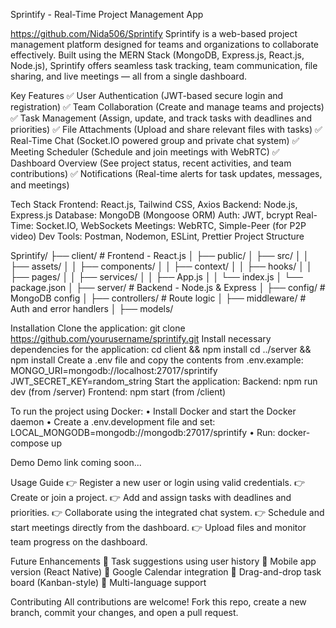 Sprintify - Real-Time Project Management App

https://github.com/Nida506/Sprintify
Sprintify is a web-based project management platform designed for teams and organizations to collaborate effectively. Built using the MERN Stack (MongoDB, Express.js, React.js, Node.js), Sprintify offers seamless task tracking, team communication, file sharing, and live meetings — all from a single dashboard.

Key Features
✅ User Authentication (JWT-based secure login and registration)
✅ Team Collaboration (Create and manage teams and projects)
✅ Task Management (Assign, update, and track tasks with deadlines and priorities)
✅ File Attachments (Upload and share relevant files with tasks)
✅ Real-Time Chat (Socket.IO powered group and private chat system)
✅ Meeting Scheduler (Schedule and join meetings with WebRTC)
✅ Dashboard Overview (See project status, recent activities, and team contributions)
✅ Notifications (Real-time alerts for task updates, messages, and meetings)

Tech Stack
Frontend: React.js, Tailwind CSS, Axios
Backend: Node.js, Express.js
Database: MongoDB (Mongoose ORM)
Auth: JWT, bcrypt
Real-Time: Socket.IO, WebSockets
Meetings: WebRTC, Simple-Peer (for P2P video)
Dev Tools: Postman, Nodemon, ESLint, Prettier
Project Structure

Sprintify/
├── client/                  # Frontend - React.js
│   ├── public/
│   ├── src/
│   │   ├── assets/
│   │   ├── components/
│   │   ├── context/
│   │   ├── hooks/
│   │   ├── pages/
│   │   ├── services/
│   │   ├── App.js
│   │   └── index.js
│   └── package.json
│
├── server/                  # Backend - Node.js & Express
│   ├── config/              # MongoDB config
│   ├── controllers/         # Route logic
│   ├── middleware/          # Auth and error handlers
│   ├── models/       


Installation
Clone the application:
   git clone https://github.com/yourusername/sprintify.git
Install necessary dependencies for the application:
   cd client && npm install
   cd ../server && npm install
Create a .env file and copy the contents from .env.example:
   MONGO_URI=mongodb://localhost:27017/sprintify
   JWT_SECRET_KEY=random_string
Start the application:
   Backend: npm run dev (from /server)
   Frontend: npm start (from /client)

To run the project using Docker:
• Install Docker and start the Docker daemon
• Create a .env.development file and set:
   LOCAL_MONGODB=mongodb://mongodb:27017/sprintify
• Run: docker-compose up


Demo
Demo link coming soon...

Usage Guide
👉 Register a new user or login using valid credentials.
👉 Create or join a project.
👉 Add and assign tasks with deadlines and priorities.
👉 Collaborate using the integrated chat system.
👉 Schedule and start meetings directly from the dashboard.
👉 Upload files and monitor team progress on the dashboard.

Future Enhancements
🌟 Task suggestions using user history
🌟 Mobile app version (React Native)
🌟 Google Calendar integration
🌟 Drag-and-drop task board (Kanban-style)
🌟 Multi-language support

Contributing
All contributions are welcome! Fork this repo, create a new branch, commit your changes, and open a pull request.
